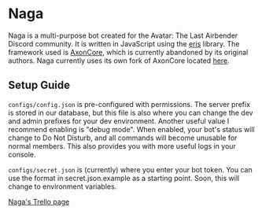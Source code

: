 # Naga
Naga is a multi-purpose bot created for the Avatar: The Last Airbender Discord community. It is written in JavaScript using the [eris](https://github.com/abalabahaha/eris) library. The framework used is [AxonCore](https://github.com/KhaaZ/axoncore), which is currently abandoned by its original authors. Naga currently uses its own fork of AxonCore located [here](https://github.com/eaobao/axoncore).

## Setup Guide
`configs/config.json` is pre-configured with permissions. The server prefix is stored in our database, but this file is also where you can change the dev and admin prefixes for your dev environment. Another useful value I recommend enabling is "debug mode". When enabled, your bot's status will change to Do Not Disturb, and all commands will become unusable for normal members. This also provides you with more useful logs in your console.

`configs/secret.json` is (currently) where you enter your bot token. You can use the format in secret.json.example as a starting point. Soon, this will change to environment variables.

[Naga's Trello page](https://trello.com/b/Mx9bdabJ/features-issues)
